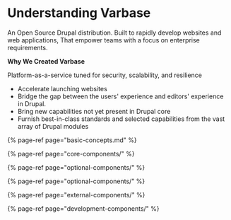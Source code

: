 # Understanding Varbase

An Open Source Drupal distribution. Built to rapidly develop websites and web applications, That empower teams with a focus on enterprise requirements.

**Why We Created Varbase**

Platform-as-a-service tuned for security, scalability, and resilience

* Accelerate launching websites
* Bridge the gap between the users' experience and editors' experience in Drupal.
* Bring new capabilities not yet present in Drupal core
* Furnish best-in-class standards and selected capabilities from the vast array of Drupal modules

{% page-ref page="basic-concepts.md" %}

{% page-ref page="core-components/" %}

{% page-ref page="optional-components/" %}

{% page-ref page="optional-components/" %}

{% page-ref page="external-components/" %}

{% page-ref page="development-components/" %}







